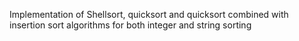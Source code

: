 Implementation of Shellsort, quicksort and quicksort combined with insertion sort algorithms for both integer and string sorting

